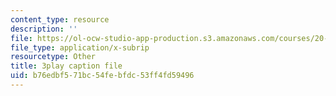 ```yaml
---
content_type: resource
description: ''
file: https://ol-ocw-studio-app-production.s3.amazonaws.com/courses/20-219-becoming-the-next-bill-nye-writing-and-hosting-the-educational-show-january-iap-2015/b76edbf571bc54febfdc53ff4fd59496_VQi6t2NfWig.vtt
file_type: application/x-subrip
resourcetype: Other
title: 3play caption file
uid: b76edbf5-71bc-54fe-bfdc-53ff4fd59496
---
```

